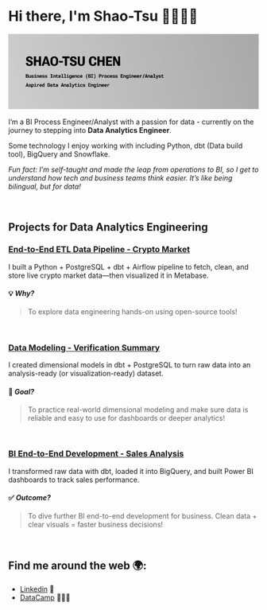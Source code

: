 # Hi there, I'm Shao-Tsu 👋👨🏻‍💻

![banner](media/banner.jpg)

I’m a BI Process Engineer/Analyst with a passion for data - currently on the journey to stepping into **Data Analytics Engineer**. 

Some technology I enjoy working with including Python, dbt (Data build tool), BigQuery and Snowflake.

*Fun fact: I’m self-taught and made the leap from operations to BI, so I get to understand how tech and business teams think easier. It’s like being bilingual, but for data!*

<br>

## Projects for Data Analytics Engineering

### [End-to-End ETL Data Pipeline - Crypto Market](https://github.com/shaotsuc/coincap-etl-data-pipeline)

I built a Python + PostgreSQL + dbt + Airflow pipeline to fetch, clean, and store live crypto market data—then visualized it in Metabase.

#### 💡 *Why?* 
> To explore data engineering hands-on using open-source tools!

<br>

### [Data Modeling - Verification Summary](https://github.com/shaotsuc/dbt-data-model-verification-summary)

I created dimensional models in dbt + PostgreSQL to turn raw data into an analysis-ready (or visualization-ready) dataset.

#### 🎯 *Goal?*

> To practice real-world dimensional modeling and make sure data is reliable and easy to use for dashboards or deeper analytics!

<br>

### [BI End-to-End Development - Sales Analysis](https://github.com/shaotsuc/bi-end-to-end-development-sales-analysis)

I transformed raw data with dbt, loaded it into BigQuery, and built Power BI dashboards to track sales performance.

#### ✅ *Outcome?* 

> To dive further BI end-to-end development for business. Clean data + clear visuals = faster business decisions!

<br>



## Find me around the web 🌍:
- [Linkedin](https://www.linkedin.com/in/shaotsuchen/) 💼
- [DataCamp](https://www.datacamp.com/portfolio/shaotsuc) 👨🏻‍💻

